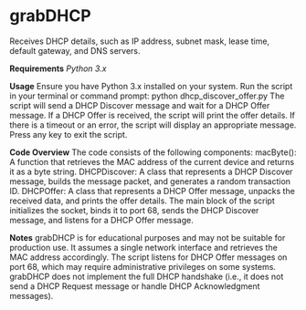 # grabDHCP
Receives DHCP details, such as IP address, subnet mask, lease time, default gateway, and DNS servers.

**Requirements**
_Python 3.x_


**Usage**
Ensure you have Python 3.x installed on your system.
Run the script in your terminal or command prompt: python dhcp_discover_offer.py
The script will send a DHCP Discover message and wait for a DHCP Offer message.
If a DHCP Offer is received, the script will print the offer details.
If there is a timeout or an error, the script will display an appropriate message.
Press any key to exit the script.


**Code Overview**
The code consists of the following components:
macByte(): A function that retrieves the MAC address of the current device and returns it as a byte string.
DHCPDiscover: A class that represents a DHCP Discover message, builds the message packet, and generates a random transaction ID.
DHCPOffer: A class that represents a DHCP Offer message, unpacks the received data, and prints the offer details.
The main block of the script initializes the socket, binds it to port 68, sends the DHCP Discover message, and listens for a DHCP Offer message.


**Notes**
grabDHCP is for educational purposes and may not be suitable for production use.
It assumes a single network interface and retrieves the MAC address accordingly.
The script listens for DHCP Offer messages on port 68, which may require administrative privileges on some systems.
grabDHCP does not implement the full DHCP handshake (i.e., it does not send a DHCP Request message or handle DHCP Acknowledgment messages).
